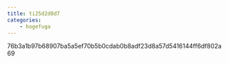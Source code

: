 ```yaml
---
title: ti25d2d0d7
categories:
    - hogefuga
---
```

76b3a1b97b68907ba5a5ef70b5b0cdab0b8adf23d8a57d5416144ff6df802a69